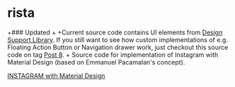  rista
  =============
  
 +### Updated
 +
 +Current source code contains UI elements from [Design Support Library](http://android-developers.blogspot.com/2015/05/android-design-support-library.html). If you still want to see how custom implementations of e.g. Floating Action Button or Navigation drawer work, just checkout this source code on tag [Post 8](https://github.com/frogermcs/InstaMaterial/tree/Post-8).
 +
  Source code for implementation of Instagram with Material Design (based on Emmanuel Pacamalan's concept). 
  
  [INSTAGRAM with Material Design](https://www.youtube.com/watch?v=ojwdmgmdR_Q) 
